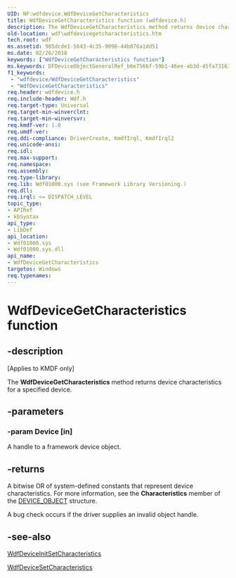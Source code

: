 ```yaml
---
UID: NF:wdfdevice.WdfDeviceGetCharacteristics
title: WdfDeviceGetCharacteristics function (wdfdevice.h)
description: The WdfDeviceGetCharacteristics method returns device characteristics for a specified device.
old-location: wdf\wdfdevicegetcharacteristics.htm
tech.root: wdf
ms.assetid: 985dcde1-5643-4c35-9096-44b076a1dd51
ms.date: 02/26/2018
keywords: ["WdfDeviceGetCharacteristics function"]
ms.keywords: DFDeviceObjectGeneralRef_b6e7566f-59b1-46ee-ab3d-45fa7316336e.xml, WdfDeviceGetCharacteristics, WdfDeviceGetCharacteristics method, kmdf.wdfdevicegetcharacteristics, wdf.wdfdevicegetcharacteristics, wdfdevice/WdfDeviceGetCharacteristics
f1_keywords:
 - "wdfdevice/WdfDeviceGetCharacteristics"
 - "WdfDeviceGetCharacteristics"
req.header: wdfdevice.h
req.include-header: Wdf.h
req.target-type: Universal
req.target-min-winverclnt: 
req.target-min-winversvr: 
req.kmdf-ver: 1.0
req.umdf-ver: 
req.ddi-compliance: DriverCreate, KmdfIrql, KmdfIrql2
req.unicode-ansi: 
req.idl: 
req.max-support: 
req.namespace: 
req.assembly: 
req.type-library: 
req.lib: Wdf01000.sys (see Framework Library Versioning.)
req.dll: 
req.irql: <= DISPATCH_LEVEL
topic_type:
- APIRef
- kbSyntax
api_type:
- LibDef
api_location:
- Wdf01000.sys
- Wdf01000.sys.dll
api_name:
- WdfDeviceGetCharacteristics
targetos: Windows
req.typenames: 
---
```


# WdfDeviceGetCharacteristics function


## -description


<p class="CCE_Message">[Applies to KMDF only]</p>

The <b>WdfDeviceGetCharacteristics</b> method returns device characteristics for a specified device.


## -parameters




### -param Device [in]

A handle to a framework device object.


## -returns



A bitwise OR of system-defined constants that represent device characteristics. For more information, see the <b>Characteristics</b> member of the <a href="https://docs.microsoft.com/windows-hardware/drivers/ddi/wdm/ns-wdm-_device_object">DEVICE_OBJECT</a> structure.

A bug check occurs if the driver supplies an invalid object handle.




## -see-also




<a href="https://docs.microsoft.com/windows-hardware/drivers/ddi/wdfdevice/nf-wdfdevice-wdfdeviceinitsetcharacteristics">WdfDeviceInitSetCharacteristics</a>



<a href="https://docs.microsoft.com/windows-hardware/drivers/ddi/wdfdevice/nf-wdfdevice-wdfdevicesetcharacteristics">WdfDeviceSetCharacteristics</a>
 

 

